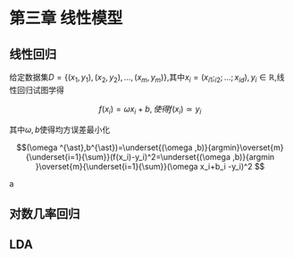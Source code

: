 <h1>第三章 线性模型</h1>
<h2>线性回归</h2>

给定数据集$D = \{(x_1,y_1),(x_2,y_2),...,(x_m,y_m)\}$,其中$x_i=(x_{i1};_{i2};...;x_{id}),y_i \in \mathbb{R}$,线性回归试图学得

$$f(x_i)=\omega x_i + b,使得f(x_i)\simeq y_i$$

其中$\omega,b$使得均方误差最小化

$$(\omega ^{\ast},b^{\ast})=\underset{(\omega ,b)}{argmin}\overset{m}{\underset{i=1}{\sum}}(f(x_i)-y_i)^2=\underset{(\omega ,b)}{argmin }\overset{m}{\underset{i=1}{\sum}}(\omega x_i+b_i -y_i)^2
$$

a


<h2>对数几率回归
<h2>LDA
